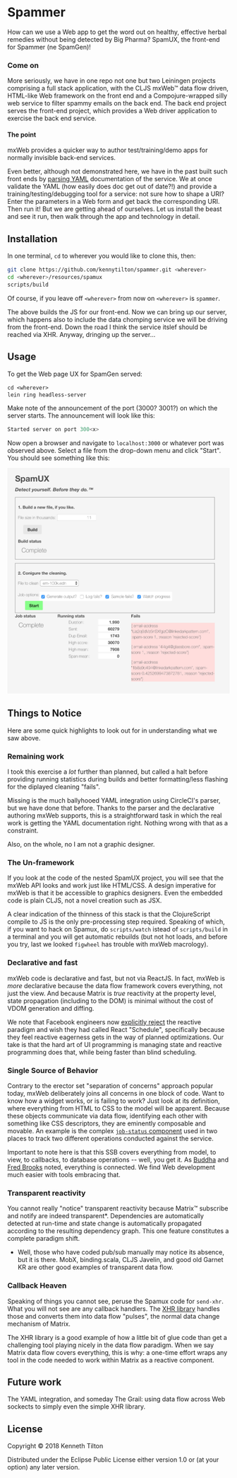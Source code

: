 # Spammer

How can we use a Web app to get the word out on healthy, effective herbal remedies without being detected by Big Pharma? SpamUX, the front-end for Spammer (ne SpamGen)!

### Come on
More seriously, we have in one repo not one but two Leiningen projects comprising a full stack application, with the CLJS mxWeb&trade; data flow driven, HTML-like Web framework on the front end and a Compojure-wrapped silly web service to filter spammy emails on the back end. The back end project serves the front-end project, which provides a Web driver application to exercise the back end service.
#### The point
mxWeb provides a quicker way to author test/training/demo apps for normally invisible back-end services. 

Even better, although not demonstrated here, we have in the past built such front ends by [parsing YAML](https://github.com/lancepantz/clj-yaml) documentation of the service. We at once validate the YAML (how easily does doc get out of date?!) and provide a training/testing/debugging tool for a service: not sure how to shape a URI? Enter the parameters in a Web form and get back the corresponding URI. Then run it! But we are getting ahead of ourselves. Let us install the beast and see it run, then walk through the app and technology in detail.

## Installation

In one terminal, `cd` to wherever you would like to clone this, then:
````bash
git clone https://github.com/kennytilton/spammer.git <wherever>
cd <wherever>/resources/spamux
scripts/build
````
Of course, if you leave off `<wherever>` from now on `<wherever>` is `spammer`.

The above builds the JS for our front-end. Now we can bring up our server, which happens also to include the data chomping service we will be driving from the front-end. Down the road I think the service itslef should be reached via XHR. Anyway, dringing up the server...
## Usage
To get the Web page UX for SpamGen served:
````
cd <wherever>
lein ring headless-server
````
Make note of the announcement of the port (3000? 3001?) on which the server starts. The announcement will look like this:
````bash
Started server on port 300<x>
````
Now open a browser and navigate to `localhost:3000` or whatever port was observed above. Select a file from the drop-down menu and click "Start". You should see something like this:

![Spamgen UX screenshot](https://github.com/kennytilton/spammer/blob/master/resources/images/spammer-ux.jpg)

## Things to Notice
Here are some quick highlights to look out for in understanding what we saw above. 
### Remaining work
I took this exercise a *lot* further than planned, but called a halt before providing running statistics during builds and better formatting/less flashing for the diplayed cleaning "fails".

Missing is the much ballyhooed YAML integration using CircleCI's parser, but we have done that before. Thanks to the parser and the declarative authoring mxWeb supports, this is a straightforward task in which the real work is getting the YAML documentation right. Nothing wrong with that as a constraint.

Also, on the whole, no I am not a graphic designer.
### The Un-framework
If you look at the code of the nested SpamUX project, you will see that the mxWeb API looks and work just like HTML/CSS. A design imperative for mxWeb is that it be accessible to graphics designers. Even the embedded code is plain CLJS, not a novel creation such as JSX. 

A clear indication of the thinness of this stack is that the ClojureScript compile to JS is the only pre-processing step required. Speaking of which, if you want to hack on Spamux, do `scripts/watch` istead of `scripts/build` in a terminal and you will get automatic rebuilds (but not hot loads, and before you try, last we looked `figwheel` has trouble with mxWeb macrology).
### Declarative and fast
mxWeb code is declarative and fast, but not via ReactJS. In fact, mxWeb is *more* declarative because the data flow framework covers everything, not just the view. And because Matrix is *true* reactivity at the property level, state propagation (including to the DOM) is minimal without the cost of VDOM generation and diffing.

We note that Facebook engineers now [explicitly reject](https://reactjs.org/docs/design-principles.html) the reactive paradigm and wish they had called React "Schedule", specifically because they feel reactive eagerness gets in the way of planned optimizations. Our take is that the hard art of UI programming is managing state and reactive programming does that, while being faster than blind scheduling.
### Single Source of Behavior
Contrary to the erector set "separation of concerns" approach popular today, mxWeb deliberately joins all concerns in one block of code. Want to know how a widget works, or is failing to work? Just look at its definition, where everything from HTML to CSS to the model will be apparent. Because these objects communicate via data flow, identifying each other with something like CSS descriptors, they are eminently composable and movable. An example is the complex [`job-status` component](https://github.com/kennytilton/spammer/blob/master/resources/spamux/src/spamux/component.cljs) used in two places to track two different operations conducted against the service.

Important to note here is that this SSB covers everything from model, to view, to callbacks, to database operations -- well, you get it. As [Buddha](https://en.wikipedia.org/wiki/Prat%C4%ABtyasamutp%C4%81da) and [Fred Brooks](http://worrydream.com/refs/Brooks-NoSilverBullet.pdf) noted, everything is connected. We find Web development much easier with tools embracing that.
### Transparent reactivity
You cannot really "notice" transparent reactivity because Matrix&trade; subscribe and notify are indeed transparent*. Dependencies are automatically detected at run-time and state change is automatically propagated according to the resulting dependency graph. This one feature constitutes a complete paradigm shift.

* Well, those who have coded pub/sub manually may notice its absence, but it is there. MobX, binding.scala, CLJS Javelin, and good old Garnet KR are other good examples of transparent data flow.
### Callback Heaven
Speaking of things you cannot see, peruse the Spamux code for `send-xhr`. What you will not see are any callback handlers. The [XHR library](https://github.com/kennytilton/xhr) handles those and converts them into data flow "pulses", the normal data change mechanism of Matrix.

The XHR library is a good example of how a little bit of glue code than get a challenging tool playing nicely in the data flow paradigm. When we say Matrix data flow covers everything, this is why: a one-time effort wraps any tool in the code needed to work within Matrix as a reactive component.

## Future work
The YAML integration, and someday The Grail: using data flow across Web sockects to simply even the simple XHR library.

## License

Copyright © 2018 Kenneth Tilton

Distributed under the Eclipse Public License either version 1.0 or (at
your option) any later version.
